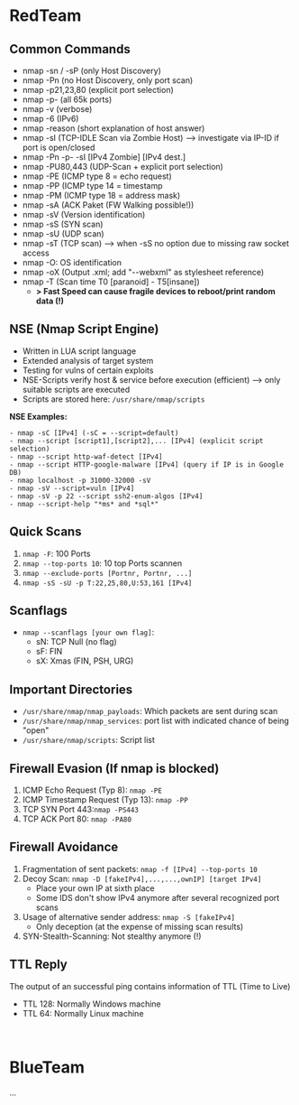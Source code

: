 # RedTeam

## Common Commands
- nmap -sn / -sP  (only Host Discovery)
- nmap -Pn (no Host Discovery, only port scan)
- nmap -p21,23,80 (explicit port selection)
- nmap -p- (all 65k ports)
- nmap -v (verbose)
- nmap -6 (IPv6)
- nmap -reason (short explanation of host answer)
- nmap -sI (TCP-IDLE Scan via Zombie Host) --> investigate via IP-ID if port is open/closed
- nmap -Pn -p- -sI [IPv4 Zombie] [IPv4 dest.]
- nmap -PU80,443 (UDP-Scan + explicit port selection)
- nmap -PE (ICMP type 8 = echo request)
- nmap -PP (ICMP type 14 = timestamp 
- nmap -PM (ICMP type 18 = address mask)
- nmap -sA  (ACK Paket (FW Walking possible!))
- nmap -sV  (Version identification)
- nmap -sS (SYN scan)
- nmap -sU (UDP scan)
- nmap -sT  (TCP scan) --> when -sS no option due to missing raw socket access
- nmap -O: OS identification 
- nmap -oX (Output .xml; add "--webxml" as stylesheet reference)
- nmap -T (Scan time T0 [paranoid] - T5[insane])
    - **> Fast Speed can cause fragile devices to reboot/print random data (!)**


## NSE (Nmap Script Engine)
- Written in LUA script language
- Extended analysis of target system 
- Testing for vulns of certain exploits 
- NSE-Scripts verify host & service before execution (efficient) --> only suitable scripts are executed
- Scripts are stored here: `/usr/share/nmap/scripts`

**NSE Examples:**
```
- nmap -sC [IPv4] (-sC = --script=default)
- nmap --script [script1],[script2],... [IPv4] (explicit script selection)
- nmap --script http-waf-detect [IPv4]
- nmap --script HTTP-google-malware [IPv4] (query if IP is in Google DB)
- nmap localhost -p 31000-32000 -sV
- nmap -sV --script=vuln [IPv4]
- nmap -sV -p 22 --script ssh2-enum-algos [IPv4]
- nmap --script-help "*ms* and *sql*"
```

## Quick Scans
1. `nmap -F`: 100 Ports
2. `nmap --top-ports 10`: 10 top Ports scannen
3. `nmap --exclude-ports [Portnr, Portnr, ...]`
4. `nmap -sS -sU -p T:22,25,80,U:53,161 [IPv4]`

## Scanflags
- `nmap --scanflags [your own flag]`: 
    - sN: TCP Null (no flag)
    - sF: FIN
    - sX: Xmas (FIN, PSH, URG)

## Important Directories
- `/usr/share/nmap/nmap_payloads`: Which packets are sent during scan 
- `/usr/share/nmap/nmap_services`: port list with indicated chance of being "open" 
- `/usr/share/nmap/scripts`: Script list

## Firewall Evasion (If nmap is blocked)

1. ICMP Echo Request (Typ 8): `nmap -PE`
2. ICMP Timestamp Request (Typ 13): `nmap -PP`
3. TCP SYN Port 443:`nmap -PS443`
4. TCP ACK Port 80: `nmap -PA80`

## Firewall Avoidance
1. Fragmentation of sent packets: `nmap -f [IPv4] --top-ports 10`
2. Decoy Scan: `nmap -D [fakeIPv4],...,...,ownIP] [target IPv4]`
   - Place your own IP at sixth place
   - Some IDS don't show IPv4 anymore after several recognized port scans 
3. Usage of alternative sender address: `nmap -S [fakeIPv4]`
   - Only deception (at the expense of missing scan results)
4. SYN-Stealth-Scanning: Not stealthy anymore (!)


## TTL Reply
The output of an successful ping contains information of TTL (Time to Live)
- TTL 128: Normally Windows machine
- TTL 64: Normally Linux machine

<br />

# BlueTeam

...

